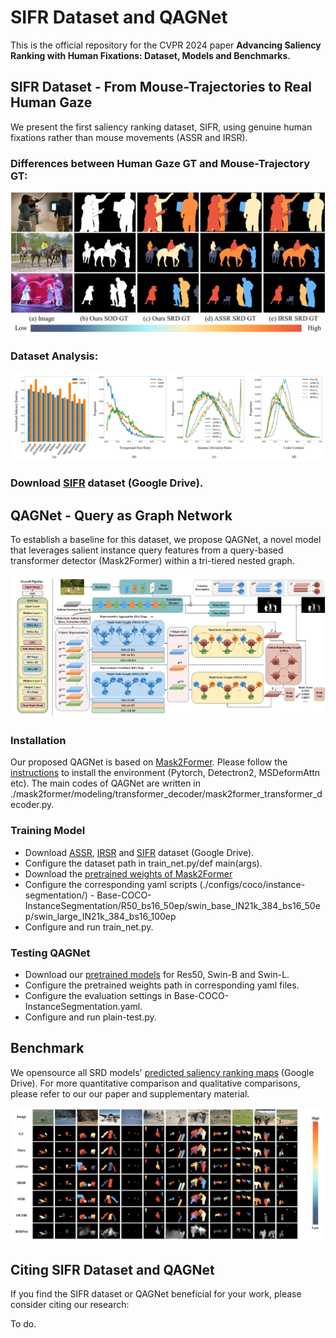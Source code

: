 # SIFR Dataset and QAGNet
This is the official repository for the CVPR 2024 paper **Advancing Saliency Ranking with Human Fixations:
Dataset, Models and Benchmarks.**

## SIFR Dataset - From Mouse-Trajectories to Real Human Gaze

We present the first saliency ranking dataset, SIFR, using genuine human fixations rather than mouse movements (ASSR and IRSR).

### Differences between Human Gaze GT and Mouse-Trajectory GT:
![Example Image](images/firstfigurev2.jpg)

### Dataset Analysis:
![Example Image](images/datasetanalysis.JPG)

### Download [SIFR](https://drive.google.com/file/d/1Gop2GtVQI5ZND-npBo_yp2brU_hPmdKZ/view?usp=sharing) dataset (Google Drive).


## QAGNet - Query as Graph Network

To establish a baseline for this dataset, we propose QAGNet, a novel model that leverages salient instance query features from a query-based transformer detector (Mask2Former) within a tri-tiered nested graph.

![Example Image](images/QAGNet.jpg)

### Installation

Our proposed QAGNet is based on [Mask2Former](https://github.com/facebookresearch/Mask2Former). Please follow the [instructions](https://github.com/facebookresearch/Mask2Former/blob/main/INSTALL.md) to install the environment (Pytorch, Detectron2, MSDeformAttn etc). The main codes of QAGNet are written in ./mask2former/modeling/transformer_decoder/mask2former_transformer_decoder.py.

### Training Model
- Download [ASSR](https://github.com/SirisAvishek/Attention_Shift_Ranks), [IRSR](https://github.com/dragonlee258079/Saliency-Ranking/tree/9fd1cd5b919f629ea044a4112baa0919b6f663ac) and [SIFR](https://drive.google.com/file/d/1Gop2GtVQI5ZND-npBo_yp2brU_hPmdKZ/view?usp=sharing) dataset (Google Drive).
- Configure the dataset path in train_net.py/def main(args).
- Download the [pretrained weights of Mask2Former](https://drive.google.com/file/d/1M0SxSxwM1PqxGsp7hVCgLQzczX-YB7hk/view?usp=sharing)
- Configure the corresponding yaml scripts (./configs/coco/instance-segmentation/) - Base-COCO-InstanceSegmentation/R50_bs16_50ep/swin_base_IN21k_384_bs16_50ep/swin_large_IN21k_384_bs16_100ep
- Configure and run train_net.py.

### Testing QAGNet
- Download our [pretrained models](https://drive.google.com/file/d/1OlMN-0QKyOK9BMzjCRNnqhcG89r0uDWY/view?usp=sharing) for Res50, Swin-B and Swin-L.
- Configure the pretrained weights path in corresponding yaml files.
- Configure the evaluation settings in Base-COCO-InstanceSegmentation.yaml.
- Configure and run plain-test.py.

## Benchmark

We opensource all SRD models' [predicted saliency ranking maps](https://drive.google.com/file/d/1A4NQoUQYmSV6sm1wsVt0fcknguIqW2QV/view?usp=sharing) (Google Drive). For more quantitative comparison and qualitative comparisons, please refer to our our paper and supplementary material.

![Example Image](images/visualcomparison.jpg)

## Citing SIFR Dataset and QAGNet

If you find the SIFR dataset or QAGNet beneficial for your work, please consider citing our research:

To do.









